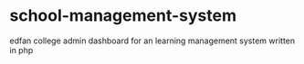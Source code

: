 # school-management-system
edfan college admin dashboard for an learning  management system written in php


